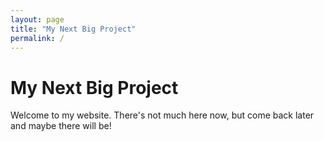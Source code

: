 ```yaml
---
layout: page
title: "My Next Big Project"
permalink: /
---
```


# My Next Big Project

Welcome to my website. There's not much here now, but come back later
and maybe there will be!


